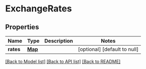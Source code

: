 # ExchangeRates
## Properties

| Name | Type | Description | Notes |
|------------ | ------------- | ------------- | -------------|
| **rates** | [**Map**](ExchangeRates_rates_value.md) |  | [optional] [default to null] |

[[Back to Model list]](../README.md#documentation-for-models) [[Back to API list]](../README.md#documentation-for-api-endpoints) [[Back to README]](../README.md)

